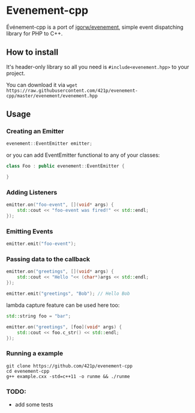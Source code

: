 # Evenement-cpp
Événement-cpp is a port of [igorw/evenement](https://github.com/igorw/evenement), simple event dispatching library for PHP to C++.

## How to install

It's header-only library so all you need is `#include<evenement.hpp>` to your project.

You can download it via `wget https://raw.githubusercontent.com/421p/evenement-cpp/master/evenement/evenement.hpp`

## Usage

### Creating an Emitter

```c++
evenement::EventEmitter emitter;
```

or you can add EventEmitter functional to any of your classes:

```c++
class Foo : public evenement::EventEmitter {

}
```

### Adding Listeners

```c++
emitter.on("foo-event", [](void* args) {
    std::cout << "foo-event was fired!" << std::endl;
});
```

### Emitting Events

```c++
emitter.emit("foo-event");
```

### Passing data to the callback

```c++
emitter.on("greetings", [](void* args) {
    std::cout << "Hello "<< (char*)args << std::endl;
});

emitter.emit("greetings", "Bob"); // Hello Bob
```

lambda capture feature can be used here too:

```c++
std::string foo = "bar";

emitter.on("greetings", [foo](void* args) {
    std::cout << foo.c_str() << std::endl;
});

```

### Running a example

```
git clone https://github.com/421p/evenement-cpp
cd evenement-cpp
g++ example.cxx -std=c++11 -o runme && ./runme  
```

### TODO:
* add some tests


